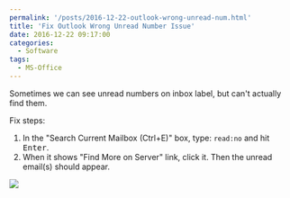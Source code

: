 ```yaml
---
permalink: '/posts/2016-12-22-outlook-wrong-unread-num.html'
title: 'Fix Outlook Wrong Unread Number Issue'
date: 2016-12-22 09:17:00
categories:
  - Software
tags:
  - MS-Office
---
```


Sometimes we can see unread numbers on inbox label, but can't actually find them.

Fix steps:

1. In the "Search Current Mailbox (Ctrl+E)" box, type: `read:no` and hit <kbd>Enter</kbd>.
2. When it shows "Find More on Server" link, click it. Then the unread email(s) should appear.

![](https://user-images.githubusercontent.com/5960988/48595807-41e73000-e991-11e8-9047-6ea346495784.png)

<!-- more -->
